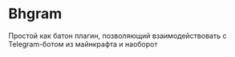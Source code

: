 # Bhgram
 Простой как батон плагин, позволяющий взаимодействовать с Telegram-ботом из майнкрафта и наоборот
